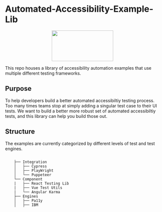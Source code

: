 # Automated-Accessibility-Example-Lib
<p align="center">
<img src="https://t4.ftcdn.net/jpg/05/99/53/89/360_F_599538928_9YqKh2qFtuVUEmy7DE8le5XgXN6acuoS.jpg" height="100px" width="200px" alt="" />
</p>

This repo houses a library of accessibility automation examples that use multiple different testing frameworks.

## Purpose

To help developers build a better automated accessibiltiy testing process. Too many times teams stop at simply adding a singular test 
case to their UI tests. We want to build a better more robust set of automated accessibiltiy tests, and this library can help you build those out. 

## Structure

The examples are currently categorized by different levels of test and test engines. 

```

    ├── Integration            
    │   ├── Cypress            
    │   ├── PlayWright         
    │   └── Puppeteer          
    └── Component
    |   ├── React Testing Lib      
    |   ├── Vue Test Utils         
    |   └── Angular Karma
    ├── Engines         
    │   ├── Pa11y           
    │   ├── IBM       
    
```
